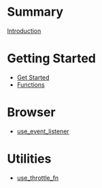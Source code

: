 # Summary

[Introduction]()

# Getting Started

- [Get Started](getting_started/get_started.md)
- [Functions](getting_started/functions.md)

# Browser

- [use_event_listener](browser/use_event_listener.md)

# Utilities

- [use_throttle_fn](utilities/use_throttle_fn.md)